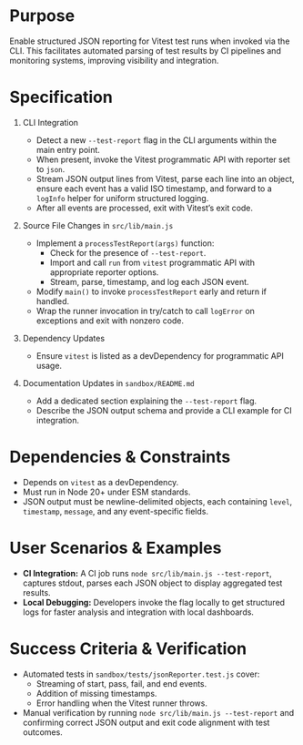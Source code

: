 # Purpose

Enable structured JSON reporting for Vitest test runs when invoked via the CLI. This facilitates automated parsing of test results by CI pipelines and monitoring systems, improving visibility and integration.

# Specification

1. CLI Integration
   - Detect a new `--test-report` flag in the CLI arguments within the main entry point.
   - When present, invoke the Vitest programmatic API with reporter set to `json`.
   - Stream JSON output lines from Vitest, parse each line into an object, ensure each event has a valid ISO timestamp, and forward to a `logInfo` helper for uniform structured logging.
   - After all events are processed, exit with Vitest’s exit code.

2. Source File Changes in `src/lib/main.js`
   - Implement a `processTestReport(args)` function:
     - Check for the presence of `--test-report`.
     - Import and call `run` from `vitest` programmatic API with appropriate reporter options.
     - Stream, parse, timestamp, and log each JSON event.
   - Modify `main()` to invoke `processTestReport` early and return if handled.
   - Wrap the runner invocation in try/catch to call `logError` on exceptions and exit with nonzero code.

3. Dependency Updates
   - Ensure `vitest` is listed as a devDependency for programmatic API usage.

4. Documentation Updates in `sandbox/README.md`
   - Add a dedicated section explaining the `--test-report` flag.
   - Describe the JSON output schema and provide a CLI example for CI integration.

# Dependencies & Constraints

- Depends on `vitest` as a devDependency.
- Must run in Node 20+ under ESM standards.
- JSON output must be newline-delimited objects, each containing `level`, `timestamp`, `message`, and any event-specific fields.

# User Scenarios & Examples

- **CI Integration:** A CI job runs `node src/lib/main.js --test-report`, captures stdout, parses each JSON object to display aggregated test results.
- **Local Debugging:** Developers invoke the flag locally to get structured logs for faster analysis and integration with local dashboards.

# Success Criteria & Verification

- Automated tests in `sandbox/tests/jsonReporter.test.js` cover:
  - Streaming of start, pass, fail, and end events.
  - Addition of missing timestamps.
  - Error handling when the Vitest runner throws.
- Manual verification by running `node src/lib/main.js --test-report` and confirming correct JSON output and exit code alignment with test outcomes.
